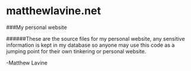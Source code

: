 matthewlavine.net
=================

###My personal website

######These are the source files for my personal website, any sensitive information is kept in my database so anyone may use this code as a jumping point for their own tinkering or personal website.


-Matthew Lavine
